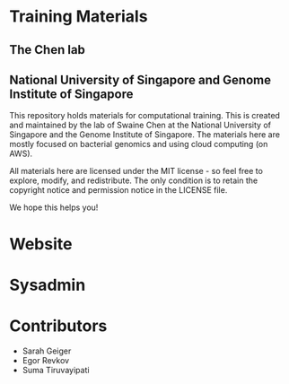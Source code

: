 # Training Materials
## The Chen lab
## National University of Singapore and Genome Institute of Singapore
This repository holds materials for computational training. This is created and maintained by the lab of Swaine Chen at the National University of Singapore and the Genome Institute of Singapore. The materials here are mostly focused on bacterial genomics and using cloud computing (on AWS).

All materials here are licensed under the MIT license - so feel free to explore, modify, and redistribute. The only condition is to retain the copyright notice and permission notice in the LICENSE file.

We hope this helps you!

# Website

# Sysadmin

# Contributors
* Sarah Geiger
* Egor Revkov
* Suma Tiruvayipati

